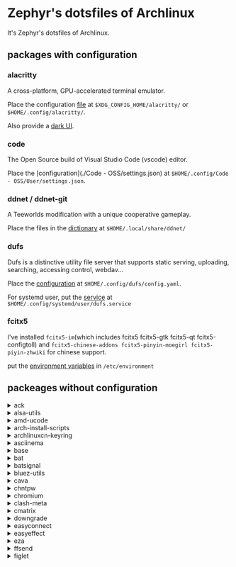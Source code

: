 # Zephyr's dotsfiles of Archlinux

It's Zephyr's dotsfiles of Archlinux.

## packages with configuration

### alacritty

A cross-platform, GPU-accelerated terminal emulator.

Place the configuration [file](./alacritty/alacritty.toml) at `$XDG_CONFIG_HOME/alacritty/` or `$HOME/.config/alacritty/`.

Also provide a [dark UI](./alacritty/dark.toml).

### code

The Open Source build of Visual Studio Code (vscode) editor.

Place the [configuration](./Code - OSS/settings.json) at `$HOME/.config/Code - OSS/User/settings.json`.

### ddnet / ddnet-git

A Teeworlds modification with a unique cooperative gameplay.

Place the files in the [dictionary](./ddnet) at `$HOME/.local/share/ddnet/`

### dufs

Dufs is a distinctive utility file server that supports
static serving, uploading, searching, accessing control,
webdav...

Place the [configuration](./dufs/config.yaml) at `$HOME/.config/dufs/config.yaml`.

For systemd user, put the [service](./dufs/dufs.service) at `$HOME/.config/systemd/user/dufs.service`

### fcitx5

I've installed `fcitx5-im`(which includes fcitx5 fcitx5-gtk fcitx5-qt fcitx5-configtoll) and `fcitx5-chinese-addons fcitx5-pinyin-moegirl fcitx5-piyin-zhwiki` for chinese support.

put the [environment variables](./fictx5/environment) in `/etc/environment`

## packeages without configuration

<details>
<summary> ack </summary>

A Perl-based grep replacement, aimed at programmers with large trees
of heterogeneous source code. See [http://betterthangrep.com/](http://betterthangrep.com/)
for more information.

</details>

<details>
<summary> alsa-utils </summary>

Advanced Linux Sound Architecture - Utilities

This contains (among other utilities) the `alsamixer` and `amixer` utilities.
`amixer` is a shell command to change audio settings,
while `alsamixer` provides a more intuitive ncurses based interface for audio device configuration.

</details>

<details>
<summary> amd-ucode </summary>

Microcode update image for AMD CPUs

</details>


<details>
<summary> arch-install-scripts </summary>

Scripts to aid in installing Arch Linux include `arch-chroot`, `genfstab`, `pacstrap`.

</details>

<details>
<summary> archlinuxcn-keyring </summary>

Arch Linux CN PGP keyring

</details>

<details>
<summary> asciinema </summary>

Record and share terminal sessions

</details>

<details>
<summary> base </summary>

Minimal package set to define a basic Arch Linux installation.
It includes:
- basics such as glibc and bash,
- distribution related things such as pacman and systemd
- POSIX tools such as core utilities, process, file and file compression utilities
- networking tools such as iproute2

</details>

<details>
<summary> bat </summary>

A cat clone with syntax highlighting and Git integration. 

</details>

<details>
<summary> batsignal </summary>

batsignal is a lightweight battery daemon written in C that notifies the user about various battery states. It is intended for minimal window managers, but can be used in any environment that supports desktop notifications via libnotify.

</details>

<details>
<summary> bluez-utils </summary>

Development and debugging utilities for the bluetooth. See [archwiki](https://wiki.archlinux.org/title/Bluetooth#Dual_boot_pairing) for dual boot pairing.

</details>

<details>
<summary> cava </summary>

Console-based Audio Visualizer for Alsa.

By default a configuration file is created upon first launch in `$XDG_CONFIG_HOME/cava/config` or `$HOME/.config/cava/config`.

</details>

<details>
<summary> chntpw </summary>

Offline NT Password Editor - reset passwords in a Windows NT SAM user database file.

It's used in bluetooth dual boot pairing. See [archwiki](https://wiki.archlinux.org/title/Bluetooth#Dual_boot_pairing) for dual boot pairing.

</details>

<details>
<summary> chromium </summary>

A web browser built for speed, simplicity, and security.

</details>

<details>
<summary> clash-meta </summary>

Another Clash Kernel by MetaCubeX.

</details>

<details>
<summary> cmatrix </summary>

A curses-based scrolling 'Matrix'-like screen.

</details>

<details>
<summary> downgrade </summary>

Bash script for downgrading one or more packages to a version in your cache or the A.L.A.

</details>

<details>
<summary> easyconnect </summary>

Support access to ssl vpn. With easyconect，you can secure
and speed up connection to cooperate network at ease!

> I use it to connect the vpn of fudan university, any suggestion to use openvpn instead?

</details>

<details>
<summary> easyeffect </summary>

EasyEffects (former PulseEffects) is a GTK utility which provides a large array of audio effects and filters to individual application output streams and microphone input streams. Notable effects include an input/output equalizer, output loudness equalization and bass enhancement, input de-esser and noise reduction plug-in. See the [GitHub page](https://github.com/wwmm/easyeffects) for a full list of effects. 

</details>

<details>
<summary> eza </summary>

A modern replacement for ls (community fork of exa)

put this in the `$HOME/.zshrc`:
```
alias ls = exa
```

</details>

<details>
<summary> ffsend </summary>

Easily and securely share files from the command line.
A [Send](https://github.com/timvisee/send) client.

</details>

<details>
<summary> figlet </summary>

A program for making large letters out of ordinary text

</details>

